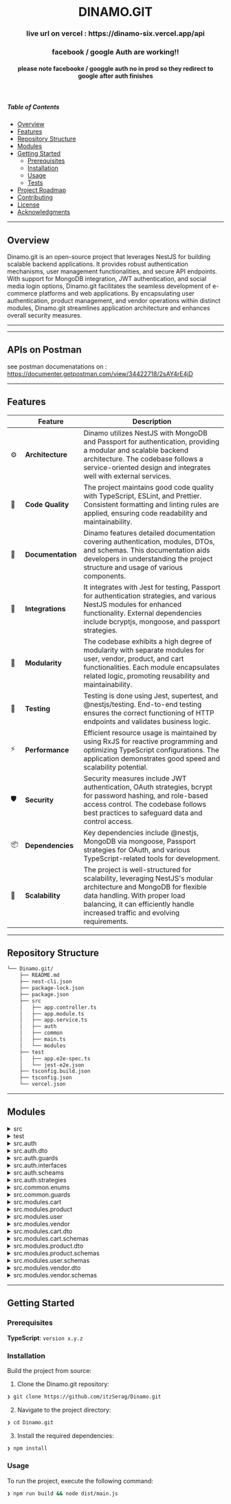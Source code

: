 
<p align="center">
    <h1 align="center">DINAMO.GIT</h1>
</p>

<p align="center">
    <h3 align="center">live url on vercel : https://dinamo-six.vercel.app/api </h1>
</p>

<p align="center">
    <h3 align="center">facebook / google Auth are working!! </h3>
</p>

<p align="center">
    <h4 align="center"> please note facebooke / googgle auth no in prod so they redirect to google after auth finishes </h4>
</p>


<p align="center">
	<!-- default option, no dependency badges. -->
</p>

<br>

#####  Table of Contents

- [ Overview](#-overview)
- [ Features](#-features)
- [ Repository Structure](#-repository-structure)
- [ Modules](#-modules)
- [ Getting Started](#-getting-started)
    - [ Prerequisites](#-prerequisites)
    - [ Installation](#-installation)
    - [ Usage](#-usage)
    - [ Tests](#-tests)
- [ Project Roadmap](#-project-roadmap)
- [ Contributing](#-contributing)
- [ License](#-license)
- [ Acknowledgments](#-acknowledgments)

---

##  Overview

Dinamo.git is an open-source project that leverages NestJS for building scalable backend applications. It provides robust authentication mechanisms, user management functionalities, and secure API endpoints. With support for MongoDB integration, JWT authentication, and social media login options, Dinamo.git facilitates the seamless development of e-commerce platforms and web applications. By encapsulating user authentication, product management, and vendor operations within distinct modules, Dinamo.git streamlines application architecture and enhances overall security measures.

---

---

## APIs on Postman

see postman documenatations on : https://documenter.getpostman.com/view/34422718/2sAY4rE4jD

---

##  Features

|    |   Feature         | Description |
|----|-------------------|---------------------------------------------------------|
| ⚙️  | **Architecture**  | Dinamo utilizes NestJS with MongoDB and Passport for authentication, providing a modular and scalable backend architecture. The codebase follows a service-oriented design and integrates well with external services. |
| 🔩 | **Code Quality**  | The project maintains good code quality with TypeScript, ESLint, and Prettier. Consistent formatting and linting rules are applied, ensuring code readability and maintainability. |
| 📄 | **Documentation** | Dinamo features detailed documentation covering authentication, modules, DTOs, and schemas. This documentation aids developers in understanding the project structure and usage of various components. |
| 🔌 | **Integrations**  | It integrates with Jest for testing, Passport for authentication strategies, and various NestJS modules for enhanced functionality. External dependencies include bcryptjs, mongoose, and passport strategies. |
| 🧩 | **Modularity**    | The codebase exhibits a high degree of modularity with separate modules for user, vendor, product, and cart functionalities. Each module encapsulates related logic, promoting reusability and maintainability. |
| 🧪 | **Testing**       | Testing is done using Jest, supertest, and @nestjs/testing. End-to-end testing ensures the correct functioning of HTTP endpoints and validates business logic. |
| ⚡️  | **Performance**   | Efficient resource usage is maintained by using RxJS for reactive programming and optimizing TypeScript configurations. The application demonstrates good speed and scalability potential. |
| 🛡️ | **Security**      | Security measures include JWT authentication, OAuth strategies, bcrypt for password hashing, and role-based access control. The codebase follows best practices to safeguard data and control access. |
| 📦 | **Dependencies**  | Key dependencies include @nestjs, MongoDB via mongoose, Passport strategies for OAuth, and various TypeScript-related tools for development. |
| 🚀 | **Scalability**   | The project is well-structured for scalability, leveraging NestJS's modular architecture and MongoDB for flexible data handling. With proper load balancing, it can efficiently handle increased traffic and evolving requirements. |

---

##  Repository Structure

```sh
└── Dinamo.git/
    ├── README.md
    ├── nest-cli.json
    ├── package-lock.json
    ├── package.json
    ├── src
    │   ├── app.controller.ts
    │   ├── app.module.ts
    │   ├── app.service.ts
    │   ├── auth
    │   ├── common
    │   ├── main.ts
    │   └── modules
    ├── test
    │   ├── app.e2e-spec.ts
    │   └── jest-e2e.json
    ├── tsconfig.build.json
    ├── tsconfig.json
    └── vercel.json
```

---

##  Modules


<details closed><summary>src</summary>

| File | Summary |
| --- | --- |
| [app.controller.ts](https://github.com/itzSerag/Dinamo.git/blob/main/src/app.controller.ts) | Handles HTTP requests, connecting service logic to endpoint responses within the Nest.js architecture. |
| [app.module.ts](https://github.com/itzSerag/Dinamo.git/blob/main/src/app.module.ts) | Defines module imports and configurations for user, product, vendor, and cart functionality using NestJS. Integrates MongoDB with Mongoose. Contains global configuration setup and application controller/provider declarations. |
| [app.service.ts](https://github.com/itzSerag/Dinamo.git/blob/main/src/app.service.ts) | Defines a service to retrieve a standard greeting message in the Nest.js application. |
| [main.ts](https://github.com/itzSerag/Dinamo.git/blob/main/src/main.ts) | Initiates the Nest.js application by creating the main application instance, configuring CORS, setting a global API prefix, and applying a global validation pipeline to enable data validation for all incoming requests. |

</details>

<details closed><summary>test</summary>

| File | Summary |
| --- | --- |
| [app.e2e-spec.ts](https://github.com/itzSerag/Dinamo.git/blob/main/test/app.e2e-spec.ts) | Tests the apps HTTP endpoint using NestJS testing framework, ensuring it returns Hello World!' response on GET request. This file validates the functionality of the `AppController` within the `AppModule` for end-to-end testing. |
| [jest-e2e.json](https://github.com/itzSerag/Dinamo.git/blob/main/test/jest-e2e.json) | Configures Jest for end-to-end testing. Specifies test file extensions, root directory, test environment, and regex pattern. Transforms TypeScript files using ts-jest. |

</details>

<details closed><summary>src.auth</summary>

| File | Summary |
| --- | --- |
| [auth.controller.ts](https://github.com/itzSerag/Dinamo.git/blob/main/src/auth/auth.controller.ts) | Handles user authentication with signup, login, and various social media providers. Generates JWT for authorization and redirects users to the home page with the access token. Provides a protected route for authenticated users. |
| [auth.module.ts](https://github.com/itzSerag/Dinamo.git/blob/main/src/auth/auth.module.ts) | Defines authentication strategies with controllers, services, and guards. Handles JWT, Google, Facebook, and vendor authentication. Manages circular dependencies and exports Auth service and guards for use in other modules. |
| [auth.service.ts](https://github.com/itzSerag/Dinamo.git/blob/main/src/auth/auth.service.ts) | Implements user authentication and authorization logic using JWT tokens. Handles user signup, login, and social media authentication. Performs token generation and user verification checks efficiently in the NestJS architecture. |

</details>

<details closed><summary>src.auth.dto</summary>

| File | Summary |
| --- | --- |
| [createUser.dto.ts](https://github.com/itzSerag/Dinamo.git/blob/main/src/auth/dto/createUser.dto.ts) | Defines a DTO class for creating a user with required fields like first name, last name, phone number of specific length, and password. It enforces validation rules for input data integrity in the user creation process within the repository. |
| [index.ts](https://github.com/itzSerag/Dinamo.git/blob/main/src/auth/dto/index.ts) | Exports login and create user data transfer objects for authentication. Facilitates seamless reusability of DTOs in various modules within the Nest.js application architecture. |
| [login.dto.ts](https://github.com/itzSerag/Dinamo.git/blob/main/src/auth/dto/login.dto.ts) | Defines validation rules for login credentials in the `auth` module. Ensures phone number and password are provided and of string type for secure authentication in the Nest.js application. |

</details>

<details closed><summary>src.auth.guards</summary>

| File | Summary |
| --- | --- |
| [isVerified.auth.guard.ts](https://github.com/itzSerag/Dinamo.git/blob/main/src/auth/guards/isVerified.auth.guard.ts) | Ensures user verification status before accessing routes, enforcing security in the NestJS application. Integrated within the Auth module, enhancing the repositorys architecture with safeguarding functionality. |
| [jwt.auth.guard.ts](https://github.com/itzSerag/Dinamo.git/blob/main/src/auth/guards/jwt.auth.guard.ts) | Enables JWT authentication validation using Passport within the NestJS framework. |
| [jwtVendor.auth.guard.ts](https://github.com/itzSerag/Dinamo.git/blob/main/src/auth/guards/jwtVendor.auth.guard.ts) | Enables JWT authentication for vendor users. |

</details>

<details closed><summary>src.auth.interfaces</summary>

| File | Summary |
| --- | --- |
| [index.ts](https://github.com/itzSerag/Dinamo.git/blob/main/src/auth/interfaces/index.ts) | Exposes payload interface for authentication module in the app to maintain a clear separation of concerns. |
| [payload.interface.ts](https://github.com/itzSerag/Dinamo.git/blob/main/src/auth/interfaces/payload.interface.ts) | Defines JWT payload structure with user ID, username, role, issued at, and expiration time, using Role enum from common module. |
| [profile-Outh.ts](https://github.com/itzSerag/Dinamo.git/blob/main/src/auth/interfaces/profile-Outh.ts) | Defines Google OAuth user profile data structure for authentication. Contains essential user details like ID, name, email, and photo. Standardizes Google OAuth response handling across the application. |

</details>

<details closed><summary>src.auth.scheams</summary>

| File | Summary |
| --- | --- |
| [otp.schema.ts](https://github.com/itzSerag/Dinamo.git/blob/main/src/auth/scheams/otp.schema.ts) | Defines OTP schema for authentication module ensuring secure and efficient OTP generation and validation. Enhances user authentication functionality in the parent repository by enforcing OTP schema in the auth module. |

</details>

<details closed><summary>src.auth.strategies</summary>

| File | Summary |
| --- | --- |
| [facebook.strategy.ts](https://github.com/itzSerag/Dinamo.git/blob/main/src/auth/strategies/facebook.strategy.ts) | Implements Facebook authentication strategy for the NestJS app. Utilizes Passport with Facebook OAuth, retrieving user info and passing it for validation. Critical for enabling Facebook login functionality within the apps authentication system. |
| [google.strategy.ts](https://github.com/itzSerag/Dinamo.git/blob/main/src/auth/strategies/google.strategy.ts) | Defines Google OAuth2.0 strategy for authentication, accessing user profile data. Configures client ID, secret, callback URL. Validates users profile, maps data to custom user object for login. |
| [jwt.strategy.ts](https://github.com/itzSerag/Dinamo.git/blob/main/src/auth/strategies/jwt.strategy.ts) | Implements JWT authentication strategy to validate user tokens and retrieve user info for controllers in the NestJS app. Integrates Passport for seamless authentication flow and user authorization. |
| [jwtVendor.strategy.ts](https://github.com/itzSerag/Dinamo.git/blob/main/src/auth/strategies/jwtVendor.strategy.ts) | Implements JWT authentication strategy for vendors, leveraging Passport in NestJS. Retrieves vendor details from service for validation, ensuring secure access control in the repositorys modular architecture. |

</details>

<details closed><summary>src.common.enums</summary>

| File | Summary |
| --- | --- |
| [index.ts](https://github.com/itzSerag/Dinamo.git/blob/main/src/common/enums/index.ts) | Exports enums for providers and user roles from the common module in the parent repository. This file consolidates enum definitions for seamless access throughout the projects modules. |
| [providers.enum.ts](https://github.com/itzSerag/Dinamo.git/blob/main/src/common/enums/providers.enum.ts) | Defines authentication providers as enums for easy reference and centralized management. Enhances code readability and maintainability by consolidating provider options, promoting consistency across the applications authentication functionality. |
| [user.role.ts](https://github.com/itzSerag/Dinamo.git/blob/main/src/common/enums/user.role.ts) | Defines user roles as USER and ADMIN for managing access permissions across the application, centralizing role definitions to ensure consistency and security. |

</details>

<details closed><summary>src.common.guards</summary>

| File | Summary |
| --- | --- |
| [admin.guard.ts](https://github.com/itzSerag/Dinamo.git/blob/main/src/common/guards/admin.guard.ts) | Enforce admin access control in Nest.js by validating user roles with the AdminGuard. Ensure only users with an ADMIN role can access designated routes, preventing unauthorized access. |
| [index.ts](https://github.com/itzSerag/Dinamo.git/blob/main/src/common/guards/index.ts) | Exports admin and vendor guard modules for centralized access control in the repositorys Nest.js architecture. |
| [vendor.guard.ts](https://github.com/itzSerag/Dinamo.git/blob/main/src/common/guards/vendor.guard.ts) | Implements `VendorGuard` in the `src/common/guards` directory. Verifies user role for admin access in a NestJS application. Utilizes `CanActivate` interface to handle authorization logic based on user role. |

</details>

<details closed><summary>src.modules.cart</summary>

| File | Summary |
| --- | --- |
| [cart.controller.ts](https://github.com/itzSerag/Dinamo.git/blob/main/src/modules/cart/cart.controller.ts) | Handles adding, fetching, removing, and clearing items in the cart. Secured with JWT authentication. Integrated with CartService for CRUD operations. Complements the modular structure of the repository by managing cart-related endpoints. |
| [cart.module.ts](https://github.com/itzSerag/Dinamo.git/blob/main/src/modules/cart/cart.module.ts) | Defines a module to manage shopping carts, linking it to the parent repositorys Nest.js architecture. Provisions controllers and services for handling cart operations, integrating with MongoDB using Mongoose for data storage. |
| [cart.service.ts](https://github.com/itzSerag/Dinamo.git/blob/main/src/modules/cart/cart.service.ts) | Add items, view cart, remove items, and clear cart for active users. Uses MongoDB models for carts and products to handle cart update logic efficiently within the NestJS application structure. |

</details>

<details closed><summary>src.modules.product</summary>

| File | Summary |
| --- | --- |
| [product.controller.ts](https://github.com/itzSerag/Dinamo.git/blob/main/src/modules/product/product.controller.ts) | Handles product CRUD operations for vendors, implementing authentication with JWT. Supports fetching, creating, updating, and deleting products. Provides separate endpoints for vendor-specific actions and general product retrieval by ID. |
| [product.module.ts](https://github.com/itzSerag/Dinamo.git/blob/main/src/modules/product/product.module.ts) | Defines a module for managing products, integrating controllers and services, and importing vendor dependencies. Allows for product database interactions using Mongoose and connects with the parent repositorys architecture for cohesive functionality. |
| [product.service.ts](https://github.com/itzSerag/Dinamo.git/blob/main/src/modules/product/product.service.ts) | Manages vendor-specific product operations by creating, updating, retrieving, and deleting products. Ensures vendor existence, maintains product-vendor relationships, and handles error cases with customizable messages. |

</details>

<details closed><summary>src.modules.user</summary>

| File | Summary |
| --- | --- |
| [user.controller.ts](https://github.com/itzSerag/Dinamo.git/blob/main/src/modules/user/user.controller.ts) | Orchestrates user data retrieval and manipulation for authenticated users.-Implements user-specific endpoints secured with JWT and admin guards.-Interacts with UserService to fetch all users and self-profile details. |
| [user.module.ts](https://github.com/itzSerag/Dinamo.git/blob/main/src/modules/user/user.module.ts) | Defines a module for user-related functionality in the NestJS application, including controllers, services, and MongoDB schema integration. Facilitates user management and data operations within the larger repository structure. |
| [user.service.ts](https://github.com/itzSerag/Dinamo.git/blob/main/src/modules/user/user.service.ts) | Manages user data in the repository, facilitating user creation, retrieval by ID, fetching all users, and getting user details by ID. The service interacts with the database model to execute these operations. |

</details>

<details closed><summary>src.modules.vendor</summary>

| File | Summary |
| --- | --- |
| [vendor.controller.ts](https://github.com/itzSerag/Dinamo.git/blob/main/src/modules/vendor/vendor.controller.ts) | Implements vendor signup and login functionality using Nest.js. Handles requests to create and authenticate vendors, interacting with the VendorService. Centralizes vendor-related operations within the vendor endpoint for improved code organization in the repository architecture. |
| [vendor.module.ts](https://github.com/itzSerag/Dinamo.git/blob/main/src/modules/vendor/vendor.module.ts) | Defines a module handling vendor-related logic, including services and controllers. Integrates with Mongoose for data manipulation and forwards authentication functionalities from the Auth Module. Key exports include VendorService and Mongoose features for external use. |
| [vendor.service.ts](https://github.com/itzSerag/Dinamo.git/blob/main/src/modules/vendor/vendor.service.ts) | Implements Vendor CRUD operations, user authentication, and error handling. Interacts with the database using Mongoose models. Integrates with an authentication service to generate JWT tokens. |

</details>

<details closed><summary>src.modules.cart.dto</summary>

| File | Summary |
| --- | --- |
| [cart.dto.ts](https://github.com/itzSerag/Dinamo.git/blob/main/src/modules/cart/dto/cart.dto.ts) | Defines structure for adding items to the shopping cart in the cart module. Validates product ID as string or MongoDB ObjectID, and quantity as a positive number. Enhances data integrity and input validation capabilities for e-commerce functionality. |
| [index.ts](https://github.com/itzSerag/Dinamo.git/blob/main/src/modules/cart/dto/index.ts) | Exports cart data transfer object from the respective module, contributing to code organization and reusability in the Nest.js application. |

</details>

<details closed><summary>src.modules.cart.schemas</summary>

| File | Summary |
| --- | --- |
| [cart.schema.ts](https://github.com/itzSerag/Dinamo.git/blob/main/src/modules/cart/schemas/cart.schema.ts) | Defines Mongoose schema for user shopping carts. Features include user reference, item details, and status tracking. Maintains timestamps and supports various cart statuses within the NestJS applications modular architecture. |

</details>

<details closed><summary>src.modules.product.dto</summary>

| File | Summary |
| --- | --- |
| [index.ts](https://github.com/itzSerag/Dinamo.git/blob/main/src/modules/product/dto/index.ts) | Exports the product DTO from the product module. Organizes DTO-related functionalities in a single location for improved code maintainability and easier access. Contributes to a structured architecture within the repository. |
| [product.dto.ts](https://github.com/itzSerag/Dinamo.git/blob/main/src/modules/product/dto/product.dto.ts) | CreateProductDTO for creating products and UpdateProductDTO for updating them. These classes enforce validation rules ensuring the correctness of product data in the overall project structure. |

</details>

<details closed><summary>src.modules.product.schemas</summary>

| File | Summary |
| --- | --- |
| [product.schema.ts](https://github.com/itzSerag/Dinamo.git/blob/main/src/modules/product/schemas/product.schema.ts) | Defines a product schema with name, description, price, stock, vendor reference, categories, and images URLs. Maintains data consistency and timestamps. Resides in the modules/product/schemas directory within the Nest.js architecture. |

</details>

<details closed><summary>src.modules.user.schemas</summary>

| File | Summary |
| --- | --- |
| [address.schema.ts](https://github.com/itzSerag/Dinamo.git/blob/main/src/modules/user/schemas/address.schema.ts) | Defines a Mongoose schema for user addresses within the NestJS application, providing structure for storing essential address information. |
| [user.schema.ts](https://github.com/itzSerag/Dinamo.git/blob/main/src/modules/user/schemas/user.schema.ts) | Defines a schema for user data with fields like name, contact info, roles, and password validation. Implements virtual properties and instance methods for user manipulation, including password hashing and validation. |

</details>

<details closed><summary>src.modules.vendor.dto</summary>

| File | Summary |
| --- | --- |
| [index.ts](https://github.com/itzSerag/Dinamo.git/blob/main/src/modules/vendor/dto/index.ts) | Exposes Vendor Data StructureExports vendor data transfer object for seamless retrieval and manipulation of vendor-related details within the repositorys modular architecture. Centralizes vendor data management for enhanced code organization and accessibility. |
| [vendor.dto.ts](https://github.com/itzSerag/Dinamo.git/blob/main/src/modules/vendor/dto/vendor.dto.ts) | Defines DTO classes for vendor creation, update, and login. Ensures data validity with class-validator decorators for properties like name, email, phone number, password, and address. Crucial for maintaining structured input in the vendor module. |

</details>

<details closed><summary>src.modules.vendor.schemas</summary>

| File | Summary |
| --- | --- |
| [vendor.schema.ts](https://github.com/itzSerag/Dinamo.git/blob/main/src/modules/vendor/schemas/vendor.schema.ts) | Defines a schema for vendors with properties like name, email, password, phoneNumber, address, and isVerified. Includes methods for password validation and hashing before saving. Ensures uniqueness for name and email fields, and sets minimum/maximum length for phoneNumber. |

</details>

---

##  Getting Started

###  Prerequisites

**TypeScript**: `version x.y.z`

###  Installation

Build the project from source:

1. Clone the Dinamo.git repository:
```sh
❯ git clone https://github.com/itzSerag/Dinamo.git
```

2. Navigate to the project directory:
```sh
❯ cd Dinamo.git
```

3. Install the required dependencies:
```sh
❯ npm install
```

###  Usage

To run the project, execute the following command:

```sh
❯ npm run build && node dist/main.js
```

